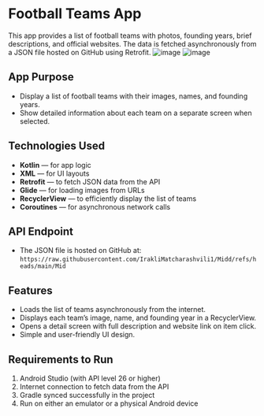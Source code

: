 # Football Teams App

This app provides a list of football teams with photos, founding years, brief descriptions, and official websites. The data is fetched asynchronously from a JSON file hosted on GitHub using Retrofit.
![image](https://github.com/user-attachments/assets/c5ed3d3c-cef9-4c86-8de5-55e9cbc123e1)
![image](https://github.com/user-attachments/assets/663c383f-33de-412d-8237-2fa19e0d36ef)

## App Purpose

- Display a list of football teams with their images, names, and founding years.  
- Show detailed information about each team on a separate screen when selected.

## Technologies Used

- **Kotlin** — for app logic  
- **XML** — for UI layouts  
- **Retrofit** — to fetch JSON data from the API  
- **Glide** — for loading images from URLs  
- **RecyclerView** — to efficiently display the list of teams  
- **Coroutines** — for asynchronous network calls  

## API Endpoint

- The JSON file is hosted on GitHub at:  
`https://raw.githubusercontent.com/IrakliMatcharashvili1/Midd/refs/heads/main/Mid`

## Features

- Loads the list of teams asynchronously from the internet.  
- Displays each team’s image, name, and founding year in a RecyclerView.  
- Opens a detail screen with full description and website link on item click.  
- Simple and user-friendly UI design.

## Requirements to Run

1. Android Studio (with API level 26 or higher)  
2. Internet connection to fetch data from the API  
3. Gradle synced successfully in the project  
4. Run on either an emulator or a physical Android device  
